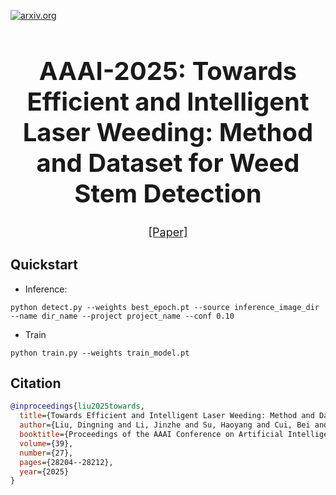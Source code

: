 [![arxiv.org](http://img.shields.io/badge/cs.CV-arXiv%3A2502.06255-B31B1B.svg)](https://arxiv.org/pdf/2502.06255)

<div align="center">
<h1 style="text-align: center; font-size: 2.5rem; font-weight: bolders">
AAAI-2025: Towards Efficient and Intelligent Laser Weeding: Method and Dataset for Weed Stem Detection
</h1>

<font size=4>[[Paper]](https://arxiv.org/pdf/2502.06255)</font> 
</div>

## Quickstart
* Inference:
```
python detect.py --weights best_epoch.pt --source inference_image_dir --name dir_name --project project_name --conf 0.10 
```
* Train
```
python train.py --weights train_model.pt
```

## Citation
```bibtex
@inproceedings{liu2025towards,
  title={Towards Efficient and Intelligent Laser Weeding: Method and Dataset for Weed Stem Detection},
  author={Liu, Dingning and Li, Jinzhe and Su, Haoyang and Cui, Bei and Wang, Zhihui and Yuan, Qingbo and Ouyang, Wanli and Dong, Nanqing},
  booktitle={Proceedings of the AAAI Conference on Artificial Intelligence},
  volume={39},
  number={27},
  pages={28204--28212},
  year={2025}
}
```

